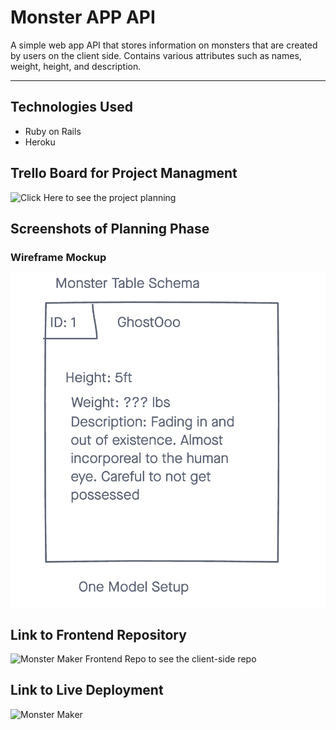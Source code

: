 # Monster APP API

A simple web app API that stores information on monsters that are created by users on the client side. Contains various attributes such as names, weight, height, and description.

---

## Technologies Used

- Ruby on Rails
- Heroku


## Trello Board for Project Managment

![Click Here](https://trello.com/b/JqiSXzQ1/project-4) to see the project planning

## Screenshots of Planning Phase

### Wireframe Mockup

![wireframe](./screenshots/erd.png)

## Link to Frontend Repository

![Monster Maker Frontend Repo](https://github.com/blunsford2017/monster_client) to see the client-side repo

## Link to Live Deployment

![Monster Maker](https://github.com/blunsford2017/monster_client)
